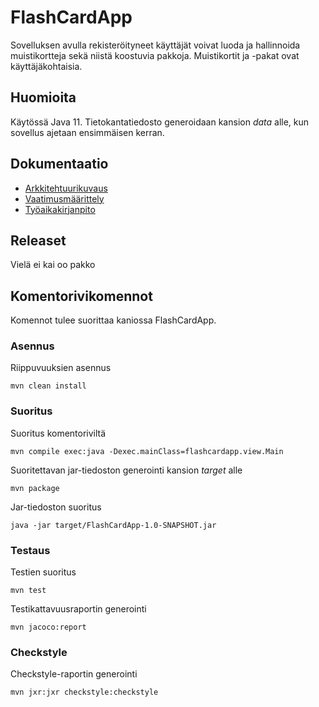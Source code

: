 # FlashCardApp

Sovelluksen avulla rekisteröityneet käyttäjät voivat luoda ja hallinnoida muistikortteja sekä niistä koostuvia pakkoja. Muistikortit ja -pakat ovat käyttäjäkohtaisia.

## Huomioita

Käytössä Java 11. Tietokantatiedosto generoidaan kansion _data_ alle, kun sovellus ajetaan ensimmäisen kerran.

## Dokumentaatio

- [Arkkitehtuurikuvaus](dokumentointi/arkkitehtuuri.md)
- [Vaatimusmäärittely](dokumentointi/vaatimusmaarittely.md)
- [Työaikakirjanpito](dokumentointi/tuntikirjanpito.md)

## Releaset

Vielä ei kai oo pakko

## Komentorivikomennot

Komennot tulee suorittaa kaniossa FlashCardApp.

### Asennus
Riippuvuuksien asennus
```
mvn clean install
```
### Suoritus

Suoritus komentoriviltä

```
mvn compile exec:java -Dexec.mainClass=flashcardapp.view.Main
```

Suoritettavan jar-tiedoston generointi kansion _target_ alle

```
mvn package
```
Jar-tiedoston suoritus
```
java -jar target/FlashCardApp-1.0-SNAPSHOT.jar
```
### Testaus

Testien suoritus

```
mvn test
```

Testikattavuusraportin generointi

```
mvn jacoco:report
```
### Checkstyle

Checkstyle-raportin generointi
```
mvn jxr:jxr checkstyle:checkstyle
```
